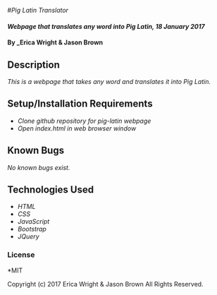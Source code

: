 #_Pig Latin Translator_

#### _Webpage that translates any word into Pig Latin, 18 January 2017_

#### By _Erica Wright & Jason Brown

## Description

_This is a webpage that takes any word and translates it into Pig Latin._

## Setup/Installation Requirements

* _Clone github repository for pig-latin webpage_
* _Open index.html in web browser window_

## Known Bugs
_No known bugs exist._

## Technologies Used
* _HTML_
* _CSS_
* _JavaScript_
* _Bootstrap_
* _JQuery_

### License
*MIT

Copyright (c) 2017 Erica Wright & Jason Brown All Rights Reserved.
